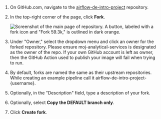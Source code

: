 1.  On GitHub.com, navigate to the  [airflow-de-intro-project](https://github.com/moj-analytical-services/airflow-de-intro-project)  repository.
    
2.  In the top-right corner of the page, click  **Fork**.
    
    ![Screenshot of the main page of repository. A button, labeled with a fork icon and "Fork 59.3k," is outlined in dark orange.](https://docs.github.com/assets/cb-40742/images/help/repository/fork-button.png)
    
3.  Under "Owner," select the dropdown menu and click an owner for the forked repository. Please ensure moj-analytical-services is designated as the owner of the repo. If your own GitHub account is left as owner, then the GitHub Action used to publish your image will fail when trying to run.
    
4.  By default, forks are named the same as their upstream repositories. While creating an example pipeline call it airflow-de-intro-project-{username}.
    
5.  Optionally, in the "Description" field, type a description of your fork.
    
6.  Optionally, select  **Copy the DEFAULT branch only**.

7.  Click  **Create fork**.
